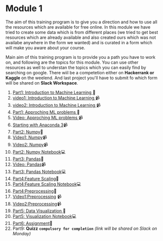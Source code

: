 # Module 1

The aim of this training program is to give you a direction and how to use all the resources which are available for free online. 
In this module we have tried to create some data which is from different places (we tried to get best resources which are already available and also created ours which was not availabe anywhere in the form we wanted) and is curated in a form which will make you aware about your course.

Main aim of this training program is to provide you a path you have to work on, and following are the topics for this module. You can use other resources as well to understan the topics which you can easily find by searching on google. There wiil be a competetion either on **Hackerrank or Kaggle** on the weelend. And last project you'll have to submit fo which form will be shared on **Slack Workspace**.

1. [Part1: Introduction to Machine Learning ](ML_Introduction.md)📓
2. [video1: Introduction to Machine Learning ](https://youtu.be/SdU3JZSSXEE)📹
3. [video2: Introduction to Machine Learning ](https://youtu.be/4cEyIn9i3yc)📹
4. [Part1: Approching ML problems ](ML_Approches.md)📓
5. [Video: Approching ML problems ](https://youtu.be/5QxZB-4xQrg)📹
6. <a href="https://www.youtube.com/watch?v=Q-iC4VaW8ZA" target="_blank">Starting with Anaconda 3<a>📹
7. [Part2: Numpy](numpy.md)📓
8. [Video1: Numpy](https://youtu.be/2FlT8lIT6MI)📹
9. [Video2: Numpy](https://youtu.be/Lbmryq2Tcrw)📹
10. [Part2: Numpy Notebook](Numpy.ipynb)💻
11. [Part3: Pandas](Pandas.md)📓
12. [Video: Pandas](https://youtu.be/fqRUEiV_Nqk)📹
13. [Part3: Pandas Notebook](Pandas.ipynb)💻
14. [Part4:Feature Scaling](Feature_Scaling.md)📓
15. [Part4:Feature Scaling Notebook](Feature_Scaling.ipynb)💻
16. [Part4:Preprocessing](Data_Preprocessing.md)📓
17. [Video1:Preprocessing](https://youtu.be/eljeypgo-co) 📹
18. [Video2:Preprocessing](https://youtu.be/a_CaOGf5_Dw)📹
19. [Part5: Data Visualization ](EDA.md)📓
20. [Part5: Visualization Notebook](EDA.ipynb)💻
21. [Part6: Assignment](Assignment.md)📓
22. Part9: **Quizz** **`compulsory for completion`** *(link will be shared on Slack on Monday)* 
